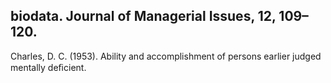 ## biodata. Journal of Managerial Issues, 12, 109–120.

Charles, D. C. (1953). Ability and accomplishment of persons earlier judged mentally deﬁcient.